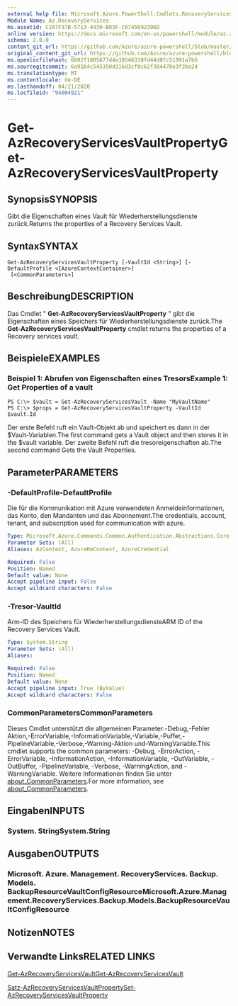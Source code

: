 ```yaml
---
external help file: Microsoft.Azure.PowerShell.Cmdlets.RecoveryServices.Backup.dll-Help.xml
Module Name: Az.RecoveryServices
ms.assetid: C2A7F37B-5713-4430-B83F-C6745692396D
online version: https://docs.microsoft.com/en-us/powershell/module/az.recoveryservices/get-azrecoveryservicesvaultproperty
schema: 2.0.0
content_git_url: https://github.com/Azure/azure-powershell/blob/master/src/RecoveryServices/RecoveryServices/help/Get-AzRecoveryServicesVaultProperty.md
original_content_git_url: https://github.com/Azure/azure-powershell/blob/master/src/RecoveryServices/RecoveryServices/help/Get-AzRecoveryServicesVaultProperty.md
ms.openlocfilehash: 6602f1005877d4e38546338fd44d8fc51991a7b6
ms.sourcegitcommit: 6a91b4c545350d316d3cf8c62f384478e3f3ba24
ms.translationtype: MT
ms.contentlocale: de-DE
ms.lasthandoff: 04/21/2020
ms.locfileid: "94004921"
---
```

# <span data-ttu-id="b7f01-101">Get-AzRecoveryServicesVaultProperty</span><span class="sxs-lookup"><span data-stu-id="b7f01-101">Get-AzRecoveryServicesVaultProperty</span></span>

## <span data-ttu-id="b7f01-102">Synopsis</span><span class="sxs-lookup"><span data-stu-id="b7f01-102">SYNOPSIS</span></span>
<span data-ttu-id="b7f01-103">Gibt die Eigenschaften eines Vault für Wiederherstellungsdienste zurück.</span><span class="sxs-lookup"><span data-stu-id="b7f01-103">Returns the properties of a Recovery Services Vault.</span></span>

## <span data-ttu-id="b7f01-104">Syntax</span><span class="sxs-lookup"><span data-stu-id="b7f01-104">SYNTAX</span></span>

```
Get-AzRecoveryServicesVaultProperty [-VaultId <String>] [-DefaultProfile <IAzureContextContainer>]
 [<CommonParameters>]
```

## <span data-ttu-id="b7f01-105">Beschreibung</span><span class="sxs-lookup"><span data-stu-id="b7f01-105">DESCRIPTION</span></span>
<span data-ttu-id="b7f01-106">Das Cmdlet " **Get-AzRecoveryServicesVaultProperty** " gibt die Eigenschaften eines Speichers für Wiederherstellungsdienste zurück.</span><span class="sxs-lookup"><span data-stu-id="b7f01-106">The **Get-AzRecoveryServicesVaultProperty** cmdlet returns the properties of a Recovery services vault.</span></span>

## <span data-ttu-id="b7f01-107">Beispiele</span><span class="sxs-lookup"><span data-stu-id="b7f01-107">EXAMPLES</span></span>

### <span data-ttu-id="b7f01-108">Beispiel 1: Abrufen von Eigenschaften eines Tresors</span><span class="sxs-lookup"><span data-stu-id="b7f01-108">Example 1: Get Properties of a vault</span></span>
```
PS C:\> $vault = Get-AzRecoveryServicesVault -Name "MyVaultName"
PS C:\> $props = Get-AzRecoveryServicesVaultProperty -VaultId $vault.Id
```

<span data-ttu-id="b7f01-109">Der erste Befehl ruft ein Vault-Objekt ab und speichert es dann in der $Vault-Variablen.</span><span class="sxs-lookup"><span data-stu-id="b7f01-109">The first command gets a Vault object and then stores it in the $vault variable.</span></span>
<span data-ttu-id="b7f01-110">Der zweite Befehl ruft die tresoreigenschaften ab.</span><span class="sxs-lookup"><span data-stu-id="b7f01-110">The second command Gets the Vault Properties.</span></span>

## <span data-ttu-id="b7f01-111">Parameter</span><span class="sxs-lookup"><span data-stu-id="b7f01-111">PARAMETERS</span></span>

### <span data-ttu-id="b7f01-112">-DefaultProfile</span><span class="sxs-lookup"><span data-stu-id="b7f01-112">-DefaultProfile</span></span>
<span data-ttu-id="b7f01-113">Die für die Kommunikation mit Azure verwendeten Anmeldeinformationen, das Konto, den Mandanten und das Abonnement.</span><span class="sxs-lookup"><span data-stu-id="b7f01-113">The credentials, account, tenant, and subscription used for communication with azure.</span></span>

```yaml
Type: Microsoft.Azure.Commands.Common.Authentication.Abstractions.Core.IAzureContextContainer
Parameter Sets: (All)
Aliases: AzContext, AzureRmContext, AzureCredential

Required: False
Position: Named
Default value: None
Accept pipeline input: False
Accept wildcard characters: False
```

### <span data-ttu-id="b7f01-114">-Tresor</span><span class="sxs-lookup"><span data-stu-id="b7f01-114">-VaultId</span></span>
<span data-ttu-id="b7f01-115">Arm-ID des Speichers für Wiederherstellungsdienste</span><span class="sxs-lookup"><span data-stu-id="b7f01-115">ARM ID of the Recovery Services Vault.</span></span>

```yaml
Type: System.String
Parameter Sets: (All)
Aliases:

Required: False
Position: Named
Default value: None
Accept pipeline input: True (ByValue)
Accept wildcard characters: False
```

### <span data-ttu-id="b7f01-116">CommonParameters</span><span class="sxs-lookup"><span data-stu-id="b7f01-116">CommonParameters</span></span>
<span data-ttu-id="b7f01-117">Dieses Cmdlet unterstützt die allgemeinen Parameter:-Debug,-Fehler Aktion,-ErrorVariable,-InformationVariable,-Variable,-Puffer,-PipelineVariable,-Verbose,-Warning-Aktion und-WarningVariable.</span><span class="sxs-lookup"><span data-stu-id="b7f01-117">This cmdlet supports the common parameters: -Debug, -ErrorAction, -ErrorVariable, -InformationAction, -InformationVariable, -OutVariable, -OutBuffer, -PipelineVariable, -Verbose, -WarningAction, and -WarningVariable.</span></span> <span data-ttu-id="b7f01-118">Weitere Informationen finden Sie unter [about_CommonParameters](http://go.microsoft.com/fwlink/?LinkID=113216).</span><span class="sxs-lookup"><span data-stu-id="b7f01-118">For more information, see [about_CommonParameters](http://go.microsoft.com/fwlink/?LinkID=113216).</span></span>

## <span data-ttu-id="b7f01-119">Eingaben</span><span class="sxs-lookup"><span data-stu-id="b7f01-119">INPUTS</span></span>

### <span data-ttu-id="b7f01-120">System. String</span><span class="sxs-lookup"><span data-stu-id="b7f01-120">System.String</span></span>

## <span data-ttu-id="b7f01-121">Ausgaben</span><span class="sxs-lookup"><span data-stu-id="b7f01-121">OUTPUTS</span></span>

### <span data-ttu-id="b7f01-122">Microsoft. Azure. Management. RecoveryServices. Backup. Models. BackupResourceVaultConfigResource</span><span class="sxs-lookup"><span data-stu-id="b7f01-122">Microsoft.Azure.Management.RecoveryServices.Backup.Models.BackupResourceVaultConfigResource</span></span>

## <span data-ttu-id="b7f01-123">Notizen</span><span class="sxs-lookup"><span data-stu-id="b7f01-123">NOTES</span></span>

## <span data-ttu-id="b7f01-124">Verwandte Links</span><span class="sxs-lookup"><span data-stu-id="b7f01-124">RELATED LINKS</span></span>

[<span data-ttu-id="b7f01-125">Get-AzRecoveryServicesVault</span><span class="sxs-lookup"><span data-stu-id="b7f01-125">Get-AzRecoveryServicesVault</span></span>](./Get-AzRecoveryServicesVault.md)

[<span data-ttu-id="b7f01-126">Satz-AzRecoveryServicesVaultProperty</span><span class="sxs-lookup"><span data-stu-id="b7f01-126">Set-AzRecoveryServicesVaultProperty</span></span>](./Set-AzRecoveryServicesVaultProperty.md)
